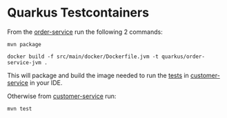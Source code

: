# Quarkus Testcontainers

From the [order-service](order-service) run the following 2 commands:
```
mvn package
```

```
docker build -f src/main/docker/Dockerfile.jvm -t quarkus/order-service-jvm .
```

This will package and build the image needed to run the [tests](customer-service/src/test/java/info/customer/CustomerResourceTest.java) in [customer-service](customer-service) in your IDE.

Otherwise from [customer-service](customer-service) run:
```
mvn test
```